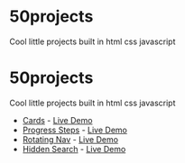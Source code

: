 # 50projects
Cool little projects built in html css javascript


# 50projects
Cool little projects built in html css javascript
- [Cards](https://github.com/Sosokhh/50projects/tree/main/1-cards) - [Live Demo](https://sosokhh.github.io/50projects/1-cards/index-1.html)
- [Progress Steps](https://github.com/Sosokhh/50projects/tree/main/2-progress-steps) - [Live Demo](https://sosokhh.github.io/50projects/2-progress-steps/index-2.html)
- [Rotating Nav](https://github.com/Sosokhh/50projects/tree/main/3-rotating-nav) - [Live Demo](https://sosokhh.github.io/50projects/3-rotating-nav/index-3.html)
- [Hidden Search](https://github.com/Sosokhh/50projects/tree/main/4-hidden-search) - [Live Demo](https://sosokhh.github.io/50projects/4-hidden-search/index-4.html)
